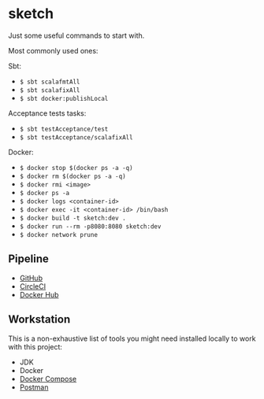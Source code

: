 # sketch

Just some useful commands to start with.

Most commonly used ones:

Sbt:
- `$ sbt scalafmtAll`
- `$ sbt scalafixAll`
- `$ sbt docker:publishLocal`

Acceptance tests tasks:
- `$ sbt testAcceptance/test`
- `$ sbt testAcceptance/scalafixAll`

Docker:
 - `$ docker stop $(docker ps -a -q)`
 - `$ docker rm $(docker ps -a -q)`
 - `$ docker rmi <image>`
 - `$ docker ps -a`
 - `$ docker logs <container-id>`
 - `$ docker exec -it <container-id> /bin/bash`
 - `$ docker build -t sketch:dev .`
 - `$ docker run --rm -p8080:8080 sketch:dev`
 - `$ docker network prune`

## Pipeline
 - [GitHub](https://github.com/rafaelfiume/sketch)
 - [CircleCI](https://app.circleci.com/pipelines/github/rafaelfiume/sketch)
 - [Docker Hub](https://hub.docker.com/repository/docker/rafaelfiume/sketch/tags?page=1&ordering=last_updated)

## Workstation

This is a non-exhaustive list of tools you might need installed locally to work with this project:
- JDK
- Docker
- [Docker Compose](https://docs.docker.com/compose/)
- [Postman](https://www.postman.com/)